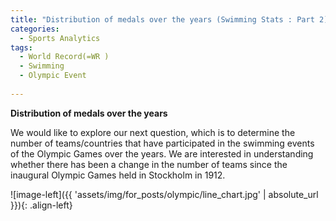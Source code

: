 ```yaml
---
title: "Distribution of medals over the years (Swimming Stats : Part 2)"
categories:
  - Sports Analytics
tags:
  - World Record(=WR )
  - Swimming 
  - Olympic Event
  
---
```



**Distribution of medals over the years**

We would like to explore our next question, which is to determine the number of teams/countries that have participated in the swimming events of the Olympic Games over the years. We are interested in understanding whether there has been a change in the number of teams since the inaugural Olympic Games held in Stockholm in 1912.

![image-left]({{ 'assets/img/for_posts/olympic/line_chart.jpg' | absolute_url }}){: .align-left} 

